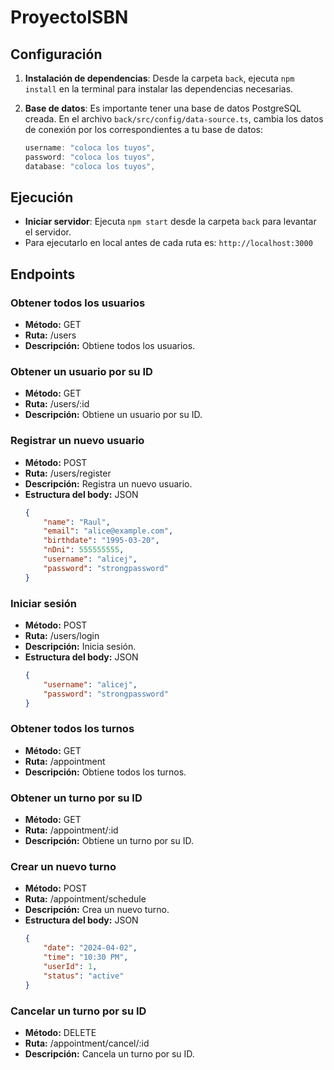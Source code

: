 # ProyectoISBN

## Configuración

1. **Instalación de dependencias**: Desde la carpeta `back`, ejecuta `npm install` en la terminal para instalar las dependencias necesarias.

2. **Base de datos**: Es importante tener una base de datos PostgreSQL creada. En el archivo `back/src/config/data-source.ts`, cambia los datos de conexión por los correspondientes a tu base de datos:

   ```typescript
   username: "coloca los tuyos",
   password: "coloca los tuyos",
   database: "coloca los tuyos",
## Ejecución

- **Iniciar servidor**: Ejecuta `npm start` desde la carpeta `back` para levantar el servidor.
- Para ejecutarlo en local antes de cada ruta es: `http://localhost:3000`

## Endpoints

### Obtener todos los usuarios
- **Método:** GET
- **Ruta:** /users
- **Descripción:** Obtiene todos los usuarios.

### Obtener un usuario por su ID
- **Método:** GET
- **Ruta:** /users/:id
- **Descripción:** Obtiene un usuario por su ID.

### Registrar un nuevo usuario
- **Método:** POST
- **Ruta:** /users/register
- **Descripción:** Registra un nuevo usuario.
- **Estructura del body:** JSON
    ```json
    {
        "name": "Raul",
        "email": "alice@example.com",
        "birthdate": "1995-03-20",
        "nDni": 555555555,
        "username": "alicej",
        "password": "strongpassword"
    }
    ```
### Iniciar sesión
- **Método:** POST
- **Ruta:** /users/login
- **Descripción:** Inicia sesión.
- **Estructura del body:** JSON
    ```json
    {
        "username": "alicej",
        "password": "strongpassword"
    }
    ```

### Obtener todos los turnos
- **Método:** GET
- **Ruta:** /appointment
- **Descripción:** Obtiene todos los turnos.

### Obtener un turno por su ID
- **Método:** GET
- **Ruta:** /appointment/:id
- **Descripción:** Obtiene un turno por su ID.

### Crear un nuevo turno
- **Método:** POST
- **Ruta:** /appointment/schedule
- **Descripción:** Crea un nuevo turno.
- **Estructura del body:** JSON
    ```json
    {
        "date": "2024-04-02",
        "time": "10:30 PM",
        "userId": 1,
        "status": "active"
    }
    ```

### Cancelar un turno por su ID
- **Método:** DELETE
- **Ruta:** /appointment/cancel/:id
- **Descripción:** Cancela un turno por su ID.
